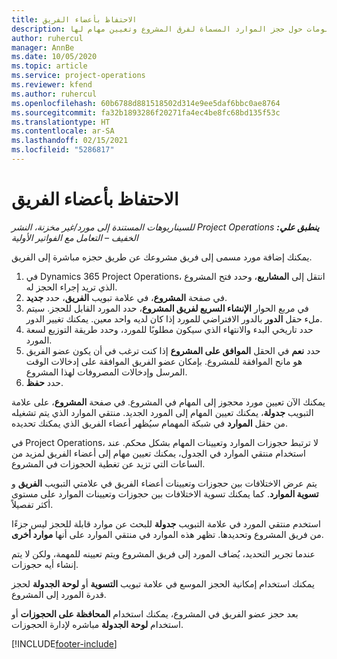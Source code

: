 ```yaml
---
title: الاحتفاظ بأعضاء الفريق
description: يوفر هذا الموضوع معلومات حول حجز الموارد المسماة لفرق المشروع وتعيين مهام لها.
author: ruhercul
manager: AnnBe
ms.date: 10/05/2020
ms.topic: article
ms.service: project-operations
ms.reviewer: kfend
ms.author: ruhercul
ms.openlocfilehash: 60b6788d881518502d314e9ee5daf6bbc0ae8764
ms.sourcegitcommit: fa32b1893286f20271fa4ec4be8fc68bd135f53c
ms.translationtype: HT
ms.contentlocale: ar-SA
ms.lasthandoff: 02/15/2021
ms.locfileid: "5286817"
---
```

# <a name="maintain-team-members"></a>الاحتفاظ بأعضاء الفريق

_**ينطبق علي:** ‏‫Project Operations للسيناريوهات المستندة إلى مورد/غير مخزنة‬، ‏‫النشر الخفيف – التعامل مع الفواتير الأولية‬_

يمكنك إضافة مورد مسمى إلى فريق مشروعك عن طريق حجزه مباشرة إلى الفريق.

1. في Dynamics 365 Project Operations، انتقل إلى **المشاريع**، وحدد فتح المشروع الذي تريد إجراء الحجز له.
2. في صفحة **المشروع**، في علامة تبويب **الفريق**، حدد **جديد**. 
3. في مربع الحوار **الإنشاء السريع لفريق المشروع**، حدد المورد القابل للحجز. سيتم ملء حقل **الدور** بالدور الافتراضي للمورد إذا كان لديه واحد معين. يمكنك تغيير الدور. 
4. حدد تاريخي البدء والانتهاء الذي سيكون مطلوبًا للمورد، وحدد طريقة التوزيع لسعة المورد. 
5. حدد **نعم** في الحقل **الموافق على المشروع** إذا كنت ترغب في أن يكون عضو الفريق هو مانح الموافقة للمشروع. بإمكان عضو الفريق الموافقة على إدخالات الوقت المرسل وإدخالات المصروفات لهذا المشروع. 
6. حدد **حفظ**.

يمكنك الآن تعيين مورد محجوز إلى المهام في المشروع. في صفحة **المشروع**، على علامة التبويب **جدولة**، يمكنك تعيين المهام إلى المورد الجديد. منتقي الموارد الذي يتم تشغيله من حقل **الموارد** في شبكة المهمام سيُظهر أعضاء الفريق الذي يمكنك تحديده.


في Project Operations، لا ترتبط حجوزات الموارد وتعيينات المهام بشكل محكم. عند استخدام منتقي الموارد في الجدول، يمكنك تعيين مهام إلى أعضاء الفريق لمزيد من الساعات التي تزيد عن تغطية الحجوزات في المشروع.

يتم عرض الاختلافات بين حجوزات وتعيينات أعضاء الفريق في علامتي التبويب **الفريق** و **تسوية الموارد**. كما يمكنك تسوية الاختلافات بين حجوزات وتعيينات الموارد على مستوى أكثر تفصيلاً.

استخدم منتقي المورد في علامة التبويب **جدولة** للبحث عن موارد قابلة للحجز ليس جزءًا من فريق المشروع وتحديدها. تظهر هذه الموارد في منتقي الموارد على أنها **موارد أخرى**.

عندما تجرير التحديد، يُضاف المورد إلى فريق المشروع ويتم تعيينه للمهمة، ولكن لا يتم إنشاء أيه حجوزات.

يمكنك استخدام إمكانية الحجز الموسع في علامة تبويب **التسوية** أو **لوحة الجدولة** لحجز قدرة المورد إلى المشروع.

بعد حجز عضو الفريق في المشروع، يمكنك استخدام **المحافظة على الحجوزات** أو استخدام **لوحة الجدولة** مباشره لإدارة الحجوزات.


[!INCLUDE[footer-include](../includes/footer-banner.md)]